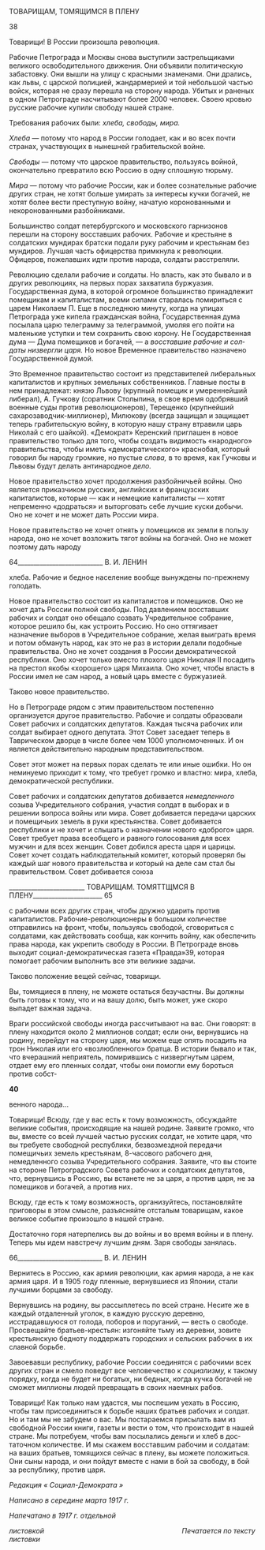 ТОВАРИЩАМ, ТОМЯЩИМСЯ В ПЛЕНУ

  

38

  

Товарищи! В России произошла революция.

Рабочие Петрограда и Москвы снова выступили застрельщиками великого освобо­дительного движения. Они объявили политическую забастовку. Они вышли на улицу с красными знаменами. Они дрались, как львы, с царской полицией, жандармерией и той небольшой частью войск, которая не сразу перешла на сторону народа. Убитых и ране­ных в одном Петрограде насчитывают более 2000 человек. Своею кровью русские ра­бочие купили свободу нашей стране.

Требования рабочих были: _хлеба, свободы, мира._

_Хлеба_ — потому что народ в России голодает, как и во всех почти странах, участ­вующих в нынешней грабительской войне.

_Свободы_ — потому что царское правительство, пользуясь войной, окончательно превратило всю Россию в одну сплошную тюрьму.

_Мира_ — потому что рабочие России, как и более сознательные рабочие других стран, не хотят больше умирать за интересы кучки богачей, не хотят более вести пре­ступную войну, начатую коронованными и некоронованными разбойниками.

Большинство солдат петербургского и московского гарнизонов перешли на сторону восставших рабочих. Рабочие и крестьяне в солдатских мундирах братски подали руку рабочим и крестьянам без мундиров. Лучшая часть офицерства примкнула к револю­ции. Офицеров, пожелавших идти против народа, солдаты расстреляли.

Революцию сделали рабочие и солдаты. Но власть, как это бывало и в других рево­люциях, на первых порах захватила буржуазия. Государственная дума, в которой ог­ромное большинство принадлежит помещикам и капиталистам, всеми силами старалась помириться с царем Николаем П. Еще в последнюю минуту, когда на улицах Петрогра­да уже кипела гражданская война, Государственная дума посылала царю телеграмму за телеграммой, умоляя его пойти на маленькие уступки и тем сохранить свою корону. Не Государственная дума — Дума помещиков и богачей, — а _восставшие рабочие и сол­даты низвергли царя._ Но новое Временное правительство назначено Государственной думой.

Это Временное правительство состоит из представителей либеральных капиталистов и крупных земельных собственников. Главные посты в нем принадлежат: князю Львову (крупный помещик и умереннейший либерал), А. Гучкову (соратник Столыпина, в свое время одобрявший военные суды против революционеров), Терещенко (крупнейший сахарозаводчик-миллионер), Милюкову (всегда защищал и защищает теперь граби­тельскую войну, в которую нашу страну втравили царь Николай с его шайкой). «Демо­крат» Керенский приглашен в новое правительство только для того, чтобы создать ви­димость «народного» правительства, чтобы иметь «демократического» краснобая, ко­торый говорил бы народу громкие, но пустые _слова,_ в то время, как Гучковы и Львовы будут делать антинародное _дело._

Новое правительство хочет продолжения разбойничьей войны. Оно является приказ­чиком русских, английских и французских капиталистов, которые — как и немецкие капиталисты — хотят непременно «додраться» и выторговать себе лучшие куски добы­чи. Оно не хочет и не может дать России мира.

Новое правительство не хочет отнять у помещиков их земли в пользу народа, оно не хочет возложить тягот войны на богачей. Оно не может поэтому дать народу

  

64___________________________ В. И. ЛЕНИН

хлеба. Рабочие и бедное население вообще вынуждены по-прежнему голодать.

Новое правительство состоит из капиталистов и помещиков. Оно не хочет дать Рос­сии полной свободы. Под давлением восставших рабочих и солдат оно обещало созвать Учредительное собрание, которое решило бы, как устроить Россию. Но оно оттягивает назначение выборов в Учредительное собрание, желая выиграть время и потом обма­нуть народ, как это не раз в истории делали подобные правительства. Оно не хочет соз­дания в России демократической республики. Оно хочет только вместо плохого царя Николая II посадить на престол якобы «хорошего» царя Михаила. Оно хочет, чтобы власть в России имел не сам народ, а новый царь вместе с буржуазией.

Таково новое правительство.

Но в Петрограде рядом с этим правительством постепенно организуется другое пра­вительство. Рабочие и солдаты образовали Совет рабочих и солдатских депутатов. Ка­ждая тысяча рабочих или солдат выбирает одного депутата. Этот Совет заседает теперь в Таврическом дворце в числе более чем 1000 уполномоченных. И он является действи­тельно народным представительством.

Совет этот может на первых порах сделать те или иные ошибки. Но он неминуемо приходит к тому, что требует громко и властно: мира, хлеба, демократической респуб­лики.

Совет рабочих и солдатских депутатов добивается _немедленного_ созыва Учреди­тельного собрания, участия солдат в выборах и в решении вопроса войны или мира. Совет добивается передачи царских и помещичьих земель в руки крестьянства. Совет добивается республики и не хочет и слышать о назначении нового «доброго» царя. Со­вет требует права всеобщего и равного голосования для всех мужчин и для всех жен­щин. Совет добился ареста царя и царицы. Совет хочет создать наблюдательный коми­тет, который проверял бы каждый шаг нового правительства и который на деле сам стал бы правительством. Совет добивается союза

  

________________________ ТОВАРИЩАМ. ТОМЯТТЩМСЯ В ПЛЕНУ______________________ 65

с рабочими всех других стран, чтобы дружно ударить против капиталистов. Рабочие-революционеры в большом количестве отправились на фронт, чтобы, пользуясь свобо­дой, сговориться с солдатами, как действовать сообща, как кончить войну, как обеспе­чить права народа, как укрепить свободу в России. В Петрограде вновь выходит соци­ал-демократическая газета «Правда»39, которая помогает рабочим выполнить все эти великие задачи.

Таково положение вещей сейчас, товарищи.

Вы, томящиеся в плену, не можете остаться безучастны. Вы должны быть готовы к тому, что и на вашу долю, быть может, уже скоро выпадет важная задача.

Враги российской свободы иногда рассчитывают на вас. Они говорят: в плену нахо­дится около 2 миллионов солдат; если они, вернувшись на родину, перейдут на сторону царя, мы можем еще опять посадить на трон Николая или его «возлюбленного» братца. В истории бывало и так, что вчерашний неприятель, помирившись с низвергнутым ца­рем, отдает ему его пленных солдат, чтобы они помогли ему бороться против собст-

**40**

венного народа...

Товарищи! Всюду, где у вас есть к тому возможность, обсуждайте великие события, происходящие на нашей родине. Заявите громко, что вы, вместе со всей лучшей частью русских солдат, не хотите царя, что вы требуете свободной республики, безвозмездной передачи помещичьих земель крестьянам, 8-часового рабочего дня, немедленного со­зыва Учредительного собрания. Заявите, что вы стоите на стороне Петроградского Со­вета рабочих и солдатских депутатов, что, вернувшись в Россию, вы встанете не за ца­ря, а против царя, не за помещиков и богачей, а против них.

Всюду, где есть к тому возможность, организуйтесь, постановляйте приговоры в этом смысле, разъясняйте отсталым товарищам, какое великое событие произошло в нашей стране.

Достаточно горя натерпелись вы до войны и во время войны и в плену. Теперь мы идем навстречу лучшим дням. Заря свободы занялась.

  

66___________________________ В. И. ЛЕНИН

Вернитесь в Россию, как армия революции, как армия народа, а не как армия царя. И в 1905 году пленные, вернувшиеся из Японии, стали лучшими борцами за свободу.

Вернувшись на родину, вы рассыплетесь по всей стране. Несите же в каждый отда­ленный уголок, в каждую русскую деревню, исстрадавшуюся от голода, поборов и по­руганий, — весть о свободе. Просвещайте братьев-крестьян: изгоняйте тьму из дерев­ни, зовите крестьянскую бедноту поддержать городских и сельских рабочих в их слав­ной борьбе.

Завоевавши республику, рабочие России соединятся с рабочими всех других стран и смело поведут все человечество к _социализму,_ к такому порядку, когда не будет ни бо­гатых, ни бедных, когда кучка богачей не сможет миллионы людей превращать в своих наемных рабов.

Товарищи! Как только нам удастся, мы поспешим уехать в Россию, чтобы там при­соединиться к борьбе наших братьев рабочих и солдат. Но и там мы не забудем о вас. Мы постараемся присылать вам из свободной России книги, газеты и вести о том, что происходит в нашей стране. Мы потребуем, чтобы вам посылались деньги и хлеб в дос­таточном количестве. И мы скажем восставшим рабочим и солдатам: на ваших братьев, томящихся сейчас в плену, вы можете положиться. Они сыны народа, и они пойдут вместе с нами в бой за свободу, в бой за республику, против царя.

_Редакция « Социал-Демократа »_

_Написано в середине марта 1917 г._

_Напечатано в 1917 г. отдельной_

_листовкой_                                                                       _Печатается по тексту листовки_